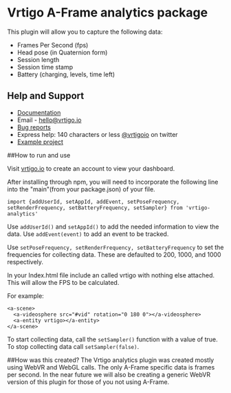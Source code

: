 # Vrtigo A-Frame analytics package

This plugin will allow you to capture the following data:
- Frames Per Second (fps)
- Head pose (in Quaternion form)
- Session length
- Session time stamp
- Battery (charging, levels, time left)

## Help and Support
- [Documentation](http://developer.vrtigo.io/)
- Email - hello@vrtigo.io
- [Bug reports](https://github.com/vrtigo/vrtigo-webvr/issues)
- Express help: 140 characters or less [@vrtigoio](https://twitter.com/vrtigoio) on twitter
- [Example project](https://github.com/vrtigo/vrtigo-aframe-example)


##How to run and use

Visit [vrtigo.io](https://vrtigo.io) to create an account to view your dashboard.

After installing through npm, you will need to incorporate the following line into the "main"(from your package.json) of your file.

```import {addUserId, setAppId, addEvent, setPoseFrequency, setRenderFrequency, setBatteryFrequency, setSampler} from 'vrtigo-analytics'```

Use `addUserId()` and `setAppId()` to add the needed information to view the data.
Use `addEvent(event)` to add an event to be tracked.

Use ```setPoseFrequency, setRenderFrequency, setBatteryFrequency``` to set the frequencies for collecting data. These are defaulted to 200, 1000, and 1000 respectively.

In your Index.html file include an <a-entity> called vrtigo with nothing else attached. This will allow the FPS to be calculated.


For example:

```
<a-scene>
  <a-videosphere src="#vid" rotation="0 180 0"></a-videosphere>
  <a-entity vrtigo></a-entity>
</a-scene>
```

To start collecting data, call the ```setSampler()``` function with a value of true. To stop collecting data call ```setSampler(false)```.

##How was this created?
The Vrtigo analytics plugin was created mostly using WebVR and WebGL calls. The only A-Frame specific data is frames per second. In the near future we will also be creating a generic WebVR version of this plugin for those of you not using A-Frame.
